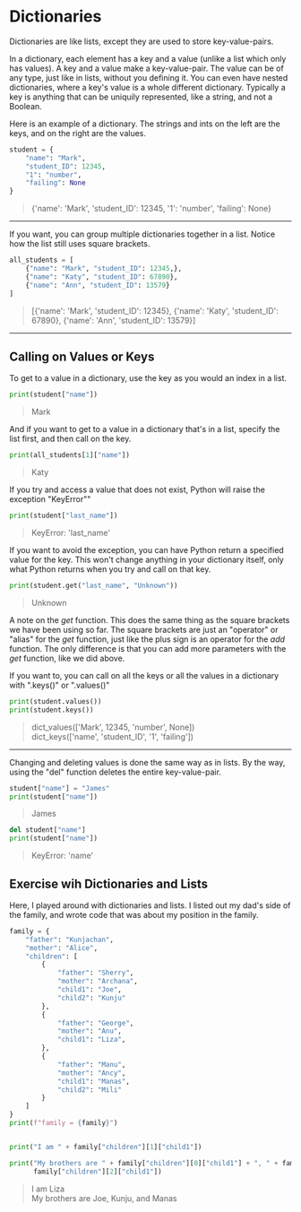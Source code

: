 # Dictionaries

Dictionaries are like lists, except they are used to store key-value-pairs. 

In a dictionary, each element has a key and a value (unlike a list which only has values). A key and a value make a key-value-pair. 
The value can be of any type, just like in lists, without you defining it. You can even have nested dictionaries, where a key's value is a whole different dictionary. Typically a key is anything that can be uniquily represented, like a string, and not a Boolean.

Here is an example of a dictionary. The strings and ints on the left are the keys, and on the right are the values.

```python
student = {
    "name": "Mark",
    "student_ID": 12345,
    "1": "number",
    "failing": None
}
```
>{'name': 'Mark', 'student_ID': 12345, '1': 'number', 'failing': None}

***

If you want, you can group multiple dictionaries together in a list. Notice how the list still uses square brackets.

```python
all_students = [
    {"name": "Mark", "student_ID": 12345,},
    {"name": "Katy", "student_ID": 67890},
    {"name": "Ann", "student_ID": 13579}
]
```
>[{'name': 'Mark', 'student_ID': 12345}, {'name': 'Katy', 'student_ID': 67890}, {'name': 'Ann', 'student_ID': 13579}]

***

## Calling on Values or Keys

To get to a value in a dictionary, use the key as you would an index in a list.

```python
print(student["name"])
```
>Mark

And if you want to get to a value in a dictionary that's in a list, specify the list first, and then call on the key.
```python
print(all_students[1]["name"])
```

>Katy

If you try and access a value that does not exist, Python will raise the exception "KeyError""

```python
print(student["last_name"])
```
>KeyError: 'last_name'

If you want to avoid the exception, you can have Python return a specified value for the key. This won't change anything in your dictionary itself, only what Python returns when you try and call on that key.

```python
print(student.get("last_name", "Unknown"))
```

>Unknown

A note on the *get* function. This does the same thing as the square brackets we have been using so far. The square brackets are just an "operator" or "alias" for the *get* function, just like the plus sign is an operator for the *add* function. The only difference is that you can add more parameters with the *get* function, like we did above.

If you want to, you can call on all the keys or all the values in a dictionary with ".keys()" or ".values()"

```python
print(student.values())
print(student.keys())
```
>dict_values(['Mark', 12345, 'number', None]) \
dict_keys(['name', 'student_ID', '1', 'failing'])

***

Changing and deleting values is done the same way as in lists. By the way, using the "del" function deletes the entire key-value-pair.

```python
student["name"] = "James"
print(student["name"])
```

>James

```python
del student["name"]
print(student["name"])
```

>KeyError: 'name'

## Exercise wih Dictionaries and Lists

Here, I  played around with dictionaries and lists. I listed out my dad's side of the family, and wrote code that was about my position in the family.

```python
family = {
    "father": "Kunjachan",
    "mother": "Alice",
    "children": [
        {
            "father": "Sherry",
            "mother": "Archana",
            "child1": "Joe",
            "child2": "Kunju"
        },
        {
            "father": "George",
            "mother": "Anu",
            "child1": "Liza",
        },
        {
            "father": "Manu",
            "mother": "Ancy",
            "child1": "Manas",
            "child2": "Mili"
        }
    ]
}
print(f"family = {family}")


print("I am " + family["children"][1]["child1"])

print("My brothers are " + family["children"][0]["child1"] + ", " + family["children"][0]["child2"] + ", and " +
      family["children"][2]["child1"])
```

>I am Liza \
My brothers are Joe, Kunju, and Manas